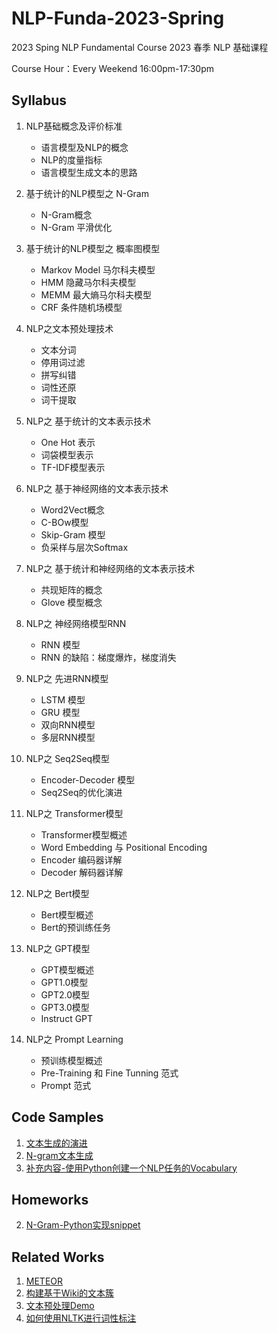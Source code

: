 # NLP-Funda-2023-Spring
2023 Sping NLP Fundamental Course
2023 春季 NLP 基础课程

Course Hour：Every Weekend 16:00pm-17:30pm

## Syllabus

1. NLP基础概念及评价标准
    - 语言模型及NLP的概念
    - NLP的度量指标
    - 语言模型生成文本的思路

2. 基于统计的NLP模型之 N-Gram
    - N-Gram概念
    - N-Gram 平滑优化

3. 基于统计的NLP模型之 概率图模型
    - Markov Model 马尔科夫模型
    - HMM 隐藏马尔科夫模型
    - MEMM 最大熵马尔科夫模型
    - CRF 条件随机场模型

4. NLP之文本预处理技术
    - 文本分词
    - 停用词过滤
    - 拼写纠错
    - 词性还原
    - 词干提取

5. NLP之 基于统计的文本表示技术
    - One Hot 表示
    - 词袋模型表示
    - TF-IDF模型表示

6. NLP之 基于神经网络的文本表示技术
    - Word2Vect概念
    - C-BOw模型
    - Skip-Gram 模型
    - 负采样与层次Softmax

7. NLP之 基于统计和神经网络的文本表示技术
    - 共现矩阵的概念
    - Glove 模型概念

8. NLP之 神经网络模型RNN
    - RNN 模型
    - RNN 的缺陷：梯度爆炸，梯度消失

9. NLP之 先进RNN模型
    - LSTM 模型
    - GRU 模型
    - 双向RNN模型
    - 多层RNN模型

10. NLP之 Seq2Seq模型
    - Encoder-Decoder 模型
    - Seq2Seq的优化演进

11. NLP之 Transformer模型
    - Transformer模型概述
    - Word Embedding 与 Positional Encoding
    - Encoder 编码器详解
    - Decoder 解码器详解

12. NLP之 Bert模型
    - Bert模型概述
    - Bert的预训练任务

13. NLP之 GPT模型
    - GPT模型概述
    - GPT1.0模型
    - GPT2.0模型
    - GPT3.0模型
    - Instruct GPT

14. NLP之 Prompt Learning
    - 预训练模型概述
    - Pre-Training 和 Fine Tunning 范式
    - Prompt 范式


## Code Samples

1. [文本生成的演进](code/NLP基础课第一节-文本生成.ipynb)
2. [N-gram文本生成](code/NLP%E5%9F%BA%E7%A1%80%E8%AF%BE%E7%AC%AC%E4%BA%8C%E8%8A%82-N_Gram%E6%A8%A1%E5%9E%8B%E8%AE%AD%E7%BB%83%E5%8F%8A%E6%96%87%E6%9C%AC%E7%94%9F%E6%88%90.ipynb)
3. [补充内容-使用Python创建一个NLP任务的Vocabulary](https://github.com/sawyerbutton/NLP-Funda-2023-Spring/blob/main/code/%E4%BD%BF%E7%94%A8Python%E6%90%AD%E5%BB%BAVocabulary.ipynb)


## Homeworks

2. [N-Gram-Python实现snippet](Homework/NLP%E5%9F%BA%E7%A1%80%E7%AC%AC%E4%BA%8C%E8%8A%82%E8%AF%BE%E5%90%8E%E4%BD%9C%E4%B8%9A.py)

## Related Works

1. [METEOR](Related/METEOR.ipynb)
2. [构建基于Wiki的文本簇](https://github.com/sawyerbutton/NLP-Funda-2023-Spring/blob/main/Related/%E4%BD%BF%E7%94%A8Wiki%E6%9E%84%E5%BB%BA%E4%B8%80%E4%B8%AA%E6%96%87%E6%9C%AC%E7%B0%87.ipynb)
3. [文本预处理Demo](https://github.com/sawyerbutton/NLP-Funda-2023-Spring/blob/main/Related/%E6%96%87%E6%9C%AC%E9%A2%84%E5%A4%84%E7%90%86Demo.ipynb)
4. [如何使用NLTK进行词性标注](https://github.com/sawyerbutton/NLP-Funda-2023-Spring/blob/main/Related/%E5%A6%82%E4%BD%95%E4%BD%BF%E7%94%A8NLTK%E8%BF%9B%E8%A1%8C%E8%AF%8D%E6%80%A7%E6%A0%87%E6%B3%A8.ipynb)

